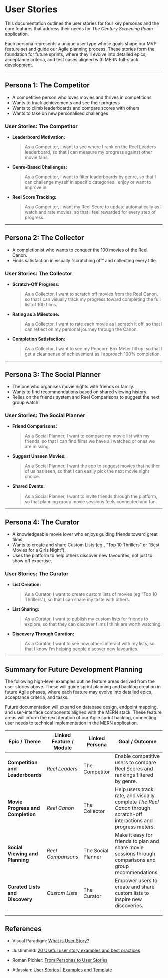# User Stories

This documentation outlines the user stories for four key personas and the core features that address their needs for *The Century Screening Room* application.

Each persona represents a unique user type whose goals shape our MVP feature set and guide our Agile planning process. These stories form the foundation for future sprints, where they’ll evolve into detailed epics, acceptance criteria, and test cases aligned with MERN full-stack development.

---

## Persona 1: The Competitor

- A competitive person who loves movies and thrives in competitions
- Wants to track achievements and see their progress
- Wants to climb leaderboards and compare scores with others
- Wants to take on new personalised challenges

### User Stories: The Competitor

- **Leaderboard Motivation:**
  > As a Competitor, I want to see where I rank on the Reel Leaders leaderboard, so that I can measure my progress against other movie fans.

- **Genre-Based Challenges:**
  > As a Competitor, I want to filter leaderboards by genre, so that I can challenge myself in specific categories I enjoy or want to improve in.

- **Reel Score Tracking:**
  > As a Competitor, I want my Reel Score to update automatically as I watch and rate movies, so that I feel rewarded for every step of progress.

---

## Persona 2: The Collector

- A completionist who wants to conquer the 100 movies of the Reel Canon.
- Finds satisfaction in visually “scratching off” and collecting every title.

### User Stories: The Collector

- **Scratch-Off Progress:**

  > As a Collector, I want to scratch off movies from the Reel Canon, so that I can visually track my progress toward completing the full list of 100 films.

- **Rating as a Milestone:**

  > As a Collector, I want to rate each movie as I scratch it off, so that I can reflect on my personal journey through the Canon.

- **Completion Satisfaction:**
  > As a Collector, I want to see my Popcorn Box Meter fill up, so that I get a clear sense of achievement as I approach 100% completion.

---

## Persona 3: The Social Planner

- The one who organises movie nights with friends or family.
- Wants to find recommendations based on shared viewing history.
- Relies on the friends system and Reel Comparisons to suggest the next group watch.

### User Stories: The Social Planner

- **Friend Comparisons:**

  > As a Social Planner, I want to compare my movie list with my friends, so that I can find films we have all watched or ones we are missing.

- **Suggest Unseen Movies:**

  > As a Social Planner, I want the app to suggest movies that neither of us has seen, so that I can easily pick the next movie night choice.

- **Shared Events:**
  > As a Social Planner, I want to invite friends through the platform, so that planning group movie sessions feels connected and fun.

---

## Persona 4: The Curator

- A knowledgeable movie lover who enjoys guiding friends toward great films.
- Wants to create and share Custom Lists (eg., “Top 10 Thrillers” or “Best Movies for a Girls Night”).
- Uses the platform to help others discover new favourites, not just to show off expertise.

### User Stories: The Curator

- **List Creation:**
  > As a Curator, I want to create custom lists of movies (eg “Top 10 Thrillers”), so that I can share my taste with others.

- **List Sharing:**
  > As a Curator, I want to publish my custom lists for friends to explore, so that they can discover films I think are worth watching.

- **Discovery Through Curation:**
  > As a Curator, I want to see how others interact with my lists, so that I know I’m helping people discover new favourites.

---

## Summary for Future Development Planning

The following high-level examples outline feature areas derived from the user stories above. These will guide sprint planning and backlog creation in future Agile phases, where each feature may evolve into detailed epics, acceptance criteria, and tasks.

Future documentation will expand on database design, endpoint mapping, and user-interface components aligned with the MERN stack. These feature areas will inform the next iteration of our Agile sprint backlog, connecting user needs to technical implementation in the MERN application.


| **Epic / Theme**                  | **Linked Feature / Module** | **Linked Persona** | **Goal / Outcome**                                                                                                   |
| --------------------------------- | --------------------------- | ------------------ | -------------------------------------------------------------------------------------------------------------------- |
| **Competition and Leaderboards**  | *Reel Leaders*              | The Competitor     | Enable competitive users to compare Reel Scores and rankings filtered by genre.                                      |
| **Movie Progress and Completion** | *Reel Canon*                | The Collector      | Help users track, rate, and visually complete *The Reel Canon* through scratch-off interactions and progress meters. |
| **Social Viewing and Planning**   | *Reel Comparisons*          | The Social Planner | Make it easy for friends to plan and share movie sessions through comparisons and group recommendations.             |
| **Curated Lists and Discovery**   | *Custom Lists*              | The Curator        | Empower users to create and share custom lists to inspire new discoveries.                                           |

---

## References

- Visual Paradigm: [What is User Story?](https://www.visual-paradigm.com/guide/agile-software-development/what-is-user-story/)

- Justinmind: [20 Useful user story examples and best practices](https://www.justinmind.com/blog/examples-user-story-best-practices/)

- Roman Pichler: [From Personas to User Stories](https://www.romanpichler.com/blog/personas-epics-user-stories/)

- Atlassian: [User Stories | Examples and Template](https://www.atlassian.com/agile/project-management/user-stories)
